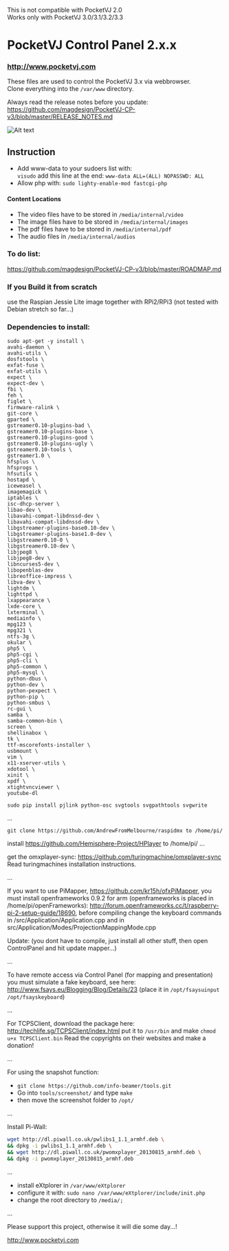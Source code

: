 This is not compatible with PocketVJ 2.0 \
Works only with PocketVJ 3.0/3.1/3.2/3.3

# PocketVJ Control Panel 2.x.x

### http://www.pocketvj.com

These files are used to control the PocketVJ 3.x via webbrowser. \
Clone everything into the `/var/www` directory.

Always read the release notes before you update: https://github.com/magdesign/PocketVJ-CP-v3/blob/master/RELEASE_NOTES.md

![Alt text](https://github.com/magdesign/PocketVJ-CP-v3/blob/master/05_mapper.png?raw=true "Optional Title")

## Instruction

- Add www-data to your sudoers list with:\
   `visudo` add this line at the end: `www-data ALL=(ALL) NOPASSWD: ALL`
- Allow php with: `sudo lighty-enable-mod fastcgi-php`

#### Content Locations
- The video files have to be stored in `/media/internal/video`
- The image files have to be stored in `/media/internal/images`
- The pdf files have to be stored in `/media/internal/pdf`
- The audio files in `/media/internal/audios`

### To do list:
https://github.com/magdesign/PocketVJ-CP-v3/blob/master/ROADMAP.md

### If you Build it from scratch
use the Raspian Jessie Lite image together with RPi2/RPi3
(not tested with Debian stretch so far...)

### Dependencies to install:

```shell
sudo apt-get -y install \
avahi-daemon \
avahi-utils \
dosfstools \
exfat-fuse \
exfat-utils \
expect \
expect-dev \
fbi \
feh \
figlet \
firmware-ralink \
git-core \
gparted \
gstreamer0.10-plugins-bad \
gstreamer0.10-plugins-base \
gstreamer0.10-plugins-good \
gstreamer0.10-plugins-ugly \
gstreamer0.10-tools \
gstreamer1.0 \
hfsplus \
hfsprogs \
hfsutils \
hostapd \
iceweasel \
imagemagick \
iptables \
isc-dhcp-server \
libao-dev \
libavahi-compat-libdnssd-dev \
libavahi-compat-libdnssd-dev \
libgstreamer-plugins-base0.10-dev \
libgstreamer-plugins-base1.0-dev \
libgstreamer0.10-0 \
libgstreamer0.10-dev \
libjpeg8 \
libjpeg8-dev \
libncurses5-dev \
libopenblas-dev
libreoffice-impress \
libva-dev \
lightdm \
lighttpd \
lxappearance \
lxde-core \
lxterminal \
mediainfo \
mpg123 \
mpg321 \
ntfs-3g \
okular \
php5 \
php5-cgi \
php5-cli \
php5-common \
php5-mysql \
python-dbus \
python-dev \
python-pexpect \
python-pip \
python-smbus \
rc-gui \
samba \
samba-common-bin \
screen \
shellinabox \
tk \
ttf-mscorefonts-installer \
usbmount \
vim \
x11-xserver-utils \
xdotool \
xinit \
xpdf \
xtightvncviewer \
youtube-dl
```

```shell
sudo pip install pjlink python-osc svgtools svgpathtools svgwrite
```
...

```shell
git clone https://github.com/AndrewFromMelbourne/raspidmx to /home/pi/
```

install https://github.com/Hemisphere-Project/HPlayer to /home/pi/
...

get the omxplayer-sync:
https://github.com/turingmachine/omxplayer-sync
Read turingmachines installation instructions.

...

If you want to use PiMapper, https://github.com/kr15h/ofxPiMapper, you must install openframeworks 0.9.2 for arm (openframeworks is placed in /home/pi/openFrameworks): http://forum.openframeworks.cc/t/raspberry-pi-2-setup-guide/18690, before compiling change the keyboard commands in /src/Application/Application.cpp and in src/Application/Modes/ProjectionMappingMode.cpp

Update: (you dont have to compile, just install all other stuff, then open ControlPanel and hit update mapper...)

...

To have remote access via Control Panel (for mapping and presentation) you must simulate a fake keyboard, see here:
http://www.fsays.eu/Blogging/Blog/Details/23
(place it in `/opt/fsaysuinput` `/opt/fsayskeyboard`)

...


For TCPSClient, download the package here: http://techlife.sg/TCPSClient/index.html
put it to `/usr/bin` and make `chmod u+x TCPSClient.bin`
Read the copyrights on their websites and make a donation!


...


For using the snapshot function:
- `git clone https://github.com/info-beamer/tools.git`
- Go into `tools/screenshot/` and type `make`
- then move the screenshot folder to `/opt/`


...


Install Pi-Wall:

```bash
wget http://dl.piwall.co.uk/pwlibs1_1.1_armhf.deb \
&& dpkg -i pwlibs1_1.1_armhf.deb \
&& wget http://dl.piwall.co.uk/pwomxplayer_20130815_armhf.deb \
&& dpkg -i pwomxplayer_20130815_armhf.deb
```

...

- install eXtplorer in `/var/www/eXtplorer`
- configure it with: `sudo nano /var/www/eXtplorer/include/init.php`
- change the root directory to `/media/;`

...

Please support this project, otherwise it will die some day...!

http://www.pocketvj.com
